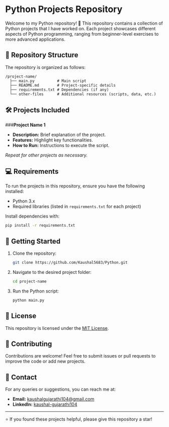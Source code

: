 
# Python Projects Repository

Welcome to my Python repository! 🚀 This repository contains a collection of Python projects that I have worked on. Each project showcases different aspects of Python programming, ranging from beginner-level exercises to more advanced applications.

## 📂 Repository Structure

The repository is organized as follows:

```
/project-name/
  ├── main.py          # Main script
  ├── README.md        # Project-specific details
  ├── requirements.txt # Dependencies (if any)
  └── other-files      # Additional resources (scripts, data, etc.)
```

## 🛠️ Projects Included

###**Project Name 1**
- **Description:** Brief explanation of the project.
- **Features:** Highlight key functionalities.
- **How to Run:** Instructions to execute the script.

_Repeat for other projects as necessary._

## 💻 Requirements

To run the projects in this repository, ensure you have the following installed:

- Python 3.x
- Required libraries (listed in `requirements.txt` for each project)

Install dependencies with:
```bash
pip install -r requirements.txt
```

## 🚀 Getting Started

1. Clone the repository:
   ```bash
   git clone https://github.com/Kaushal5683/Python.git
   ```
2. Navigate to the desired project folder:
   ```bash
   cd project-name
   ```
3. Run the Python script:
   ```bash
   python main.py
   ```

## 📜 License

This repository is licensed under the [MIT License](LICENSE).

## 🤝 Contributing

Contributions are welcome! Feel free to submit issues or pull requests to improve the code or add new projects.

## 📧 Contact

For any queries or suggestions, you can reach me at:
- **Email:** [kaushalgujarathi104@gmail.com](mailto:kaushalujarathi104@gmail.com)
- **LinkedIn:** [kaushal-gujarathi104](https://www.linkedin.com/in/your-profile](https://www.linkedin.com/in/kaushal-gujarathi104/))

---

⭐️ If you found these projects helpful, please give this repository a star!
